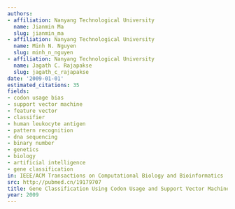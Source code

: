```yaml
---
authors:
- affiliation: Nanyang Technological University
  name: Jianmin Ma
  slug: jianmin_ma
- affiliation: Nanyang Technological University
  name: Minh N. Nguyen
  slug: minh_n_nguyen
- affiliation: Nanyang Technological University
  name: Jagath C. Rajapakse
  slug: jagath_c_rajapakse
date: '2009-01-01'
estimated_citations: 35
fields:
- codon usage bias
- support vector machine
- feature vector
- classifier
- human leukocyte antigen
- pattern recognition
- dna sequencing
- binary number
- genetics
- biology
- artificial intelligence
- gene classification
in: IEEE/ACM Transactions on Computational Biology and Bioinformatics
src: http://pubmed.cn/19179707
title: Gene Classification Using Codon Usage and Support Vector Machines
year: 2009
---
```

